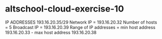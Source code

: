 # altschool-cloud-exercise-10
IP ADDRESSES
193.16.20.35/29
Network IP = 193.16.20.32
Number of hosts = 5
Broadcast IP = 193.16.20.39
Range of IP addresses = min host address 
193.16.20.33 - max host address 193.16.20.38
